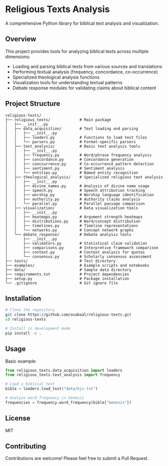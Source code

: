 # Religious Texts Analysis

A comprehensive Python library for biblical text analysis and visualization.

## Overview

This project provides tools for analyzing biblical texts across multiple dimensions:
- Loading and parsing biblical texts from various sources and translations
- Performing textual analysis (frequency, concordance, co-occurrence)
- Specialized theological analysis functions
- Visualization tools for understanding textual patterns
- Debate response modules for validating claims about biblical content

## Project Structure

```
religious-texts/
├── religious_texts/             # Main package
│   ├── __init__.py
│   ├── data_acquisition/        # Text loading and parsing
│   │   ├── __init__.py
│   │   ├── loaders.py           # Functions to load text files
│   │   └── parsers.py           # Format-specific parsers
│   ├── text_analysis/           # Basic text analysis tools
│   │   ├── __init__.py
│   │   ├── frequency.py         # Word/phrase frequency analysis
│   │   ├── concordance.py       # Concordance generation
│   │   ├── cooccurrence.py      # Co-occurrence pattern detection
│   │   ├── sentiment.py         # Sentiment analysis
│   │   └── entities.py          # Named entity recognition
│   ├── theological_analysis/    # Specialized religious text analysis
│   │   ├── __init__.py
│   │   ├── divine_names.py      # Analysis of divine name usage
│   │   ├── speech.py            # Speech attribution tracking
│   │   ├── worship.py           # Worship language identification
│   │   ├── authority.py         # Authority claims analysis
│   │   └── parallel.py          # Parallel passage comparison
│   ├── visualization/           # Data visualization tools
│   │   ├── __init__.py
│   │   ├── heatmaps.py          # Argument strength heatmaps
│   │   ├── distributions.py     # Word/concept distribution
│   │   ├── timelines.py         # Timeline representations
│   │   └── networks.py          # Concept network graphs
│   └── debate_response/         # Debate analysis tools
│       ├── __init__.py
│       ├── validators.py        # Statistical claim validation
│       ├── comparisons.py       # Interpretive framework comparison
│       ├── context.py           # Context analysis for quotes
│       └── consensus.py         # Scholarly consensus assessment
├── tests/                       # Test directory
├── examples/                    # Example scripts and notebooks
├── data/                        # Sample data directory
├── requirements.txt             # Project dependencies
├── setup.py                     # Package installation
└── .gitignore                   # Git ignore file
```

## Installation

```bash
# Clone the repository
git clone https://github.com/asabaal/religious-texts.git
cd religious-texts

# Install in development mode
pip install -e .
```

## Usage

Basic example:
```python
from religious_texts.data_acquisition import loaders
from religious_texts.text_analysis import frequency

# Load a biblical text
bible = loaders.load_text("data/kjv.txt")

# Analyze word frequency in Genesis
frequencies = frequency.word_frequency(bible["Genesis"])
```

## License

MIT

## Contributing

Contributions are welcome! Please feel free to submit a Pull Request.